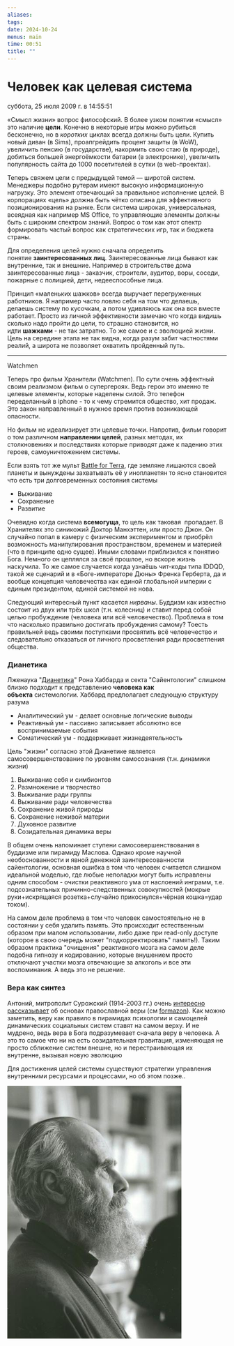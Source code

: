 ```yaml
---
aliases: 
tags: 
date: 2024-10-24
menus: main
time: 00:51
title: ""
---
```

# Человек как целевая система
суббота, 25 июля 2009 г. в 14:55:51

«Смысл жизни» вопрос философский. В более узком понятии «смысл» это наличие **цели**. Конечно в некоторые игры можно рубиться бесконечно, но в _коротких_ циклах всегда должны быть цели. Купить новый диван (в Sims), проапгрейдить процент защиты (в WoW), увеличить пенсию (в государстве), накормить свою стаю (в природе), добиться большей энергоёмкости батареи (в электронике), увеличить популярность сайта до 1000 посетителей в сутки (в web-проектах).

Теперь свяжем цели с предыдущей темой — широтой систем. Менеджеры подобно рутерам имеют высокую информационную нагрузку. Это элемент отвечающий за правильное исполнение целей. В корпорациях «цель» должна быть чётко описана для эффективного позиционирования на рынке. Если система широкая, универсальная, всеядная как например MS Office, то управляющие элементы должны быть с широким спектром знаний. Вопрос о том как этот спектр формировать частый вопрос как стратегических игр, так и бюджета страны.

Для определения целей нужно сначала определить понятие **заинтересованных лиц**. Заинтересованные лица бывают как внутренние, так и внешние. Например в строительстве дома заинтересованные лица - заказчик, строители, аудитор, воры, соседи, пожарные с полицией, дети, недееспособные лица.

Принцип «маленьких шажков» всегда выручает перегруженных работников. Я например часто ловлю себя на том что делаешь, делаешь систему по кусочкам, а потом удивляюсь как она вся вместе работает. Просто из личной эффективности замечаю что когда видишь сколько надо пройти до цели, то страшно становится, но идти **шажками** - не так затратно. То же самое и с эволюцией жизни. Цель на середине этапа не так видна, когда разум забит частностями реалий, а широта не позволяет охватить пройденный путь.

---

Watchmen

Теперь про фильм Хранители (Watchmen). По сути очень эффектный своим реализмом фильм о супергероях. Ведь герои это именно те целевые элементы, которые наделены силой. Это телефон переделанный в iphone - то к чему стремится общество, хит продаж. Это закон направленный в нужное время против возникающей опасности.


Но фильм не идеализирует эти целевые точки. Напротив, фильм говорит о том различном **направлении целей**, разных методах, их столкновениях и последствиях которые приводят даже к падению этих героев, самоуничтожением системы.

Если взять тот же мульт [Battle for Terra](http://www.battleforterra.com/), где земляне лишаются своей планеты и вынуждены захватывать её у инопланетян то ясно становится что есть три долговременных состояния системы

- Выживание
- Сохранение
- Развитие

Очевидно когда система **всемогуща**, то цель как таковая  пропадает. В Хранителях это синикожий Доктор Манхэттен, или просто Джон. Он случайно попал в камеру с физическим экспериментом и приобрёл возможность манипулирования пространством, временем и материей (что в принципе одно сущее). Иными словами приблизился к понятию Бога. Немного он цеплялся за своё прошлое, но вскоре жизнь наскучила. То же самое случается когда узнаёшь чит-коды типа IDDQD, такой же сценарий и в «Боге-императоре Дюны» Френка Герберта, да и вообще концепция человечества как единой глобальной империи с единым президентом, единой системой не нова.

Следующий интересный пункт касается _нирваны_. Буддизм как известно состоит из двух или трёх школ (т.н. колесниц) и ставит перед собой целью пробуждение (человека или всё человечество). Проблема в том что насколько правильно достигать пробуждения самому? Тоесть правильней ведь своими поступками просвятить всё человечество и следовательно отказаться от личного просветления ради просветления общества.

### Дианетика

Лженаука "[Дианетика](http://www.dianetics.org/)" Рона Хаббарда и секта "Сайентологии" слишком близко подходит к представлению **человека как объекта** системологии. Хаббард предполагает следующую структуру разума

- Аналитический ум - делает основные логические выводы
- Реактивный ум - пассивно записывает абсолютно все воспринимаемые события
- Соматический ум - поддерживает жизнедеятельность

Цель "жизни" согласно этой Дианетике является самосовершенствование по уровням самосознания (т.н. динамики жизни)

1. Выживание себя и симбионтов
2. Размножение и творчество
3. Выживание ради группы
4. Выживание ради человечества
5. Сохранение живой природы
6. Сохранение неживой материи
7. Духовное развитие
8. Созидательная динамика веры

В общем очень напоминает ступени самосовершенствования в буддизме или пирамиду Маслова. Однако кроме научной необоснованности и явной денежной заинтересованности сайентологии, основная ошибка в том что человек считается слишком идеальной моделью, где любые неполадки могут быть исправлены одним способом - очистки реактивного ума от наслоений инграмм, т.е. подсознательных причинно-следственных совокупностей (мокрые руки+искрящаяся розетка+случайно прикоснулся+чёрная кошка=удар током).

На самом деле проблема в том что человек самостоятельно не в состоянии у себя удалить память. Это происходит естественным образом при малом использовании, либо даже при read-only доступе (которое в свою очередь может "подкорректировать" память!). Таким образом практика "очищения" реактивного мозга на самом деле подобна гипнозу и кодированию, которые внушением просто отключают участки мозга отвечающие за алкоголь и все эти воспоминания. А ведь это не решение.

### Вера как синтез  

Антоний, митрополит Сурожский (1914-2003 гг.) очень [интересно рассказывает](http://www.predanie.ru/mp3/Mitropolit_Antonij_Surozhskij/) об основах православной веры (см [formazon](http://formazon.com/malenkij-mir-i-bolshoj-mir)). Как можно заметить, веру как правило в пирамидах психологии и самоцелей динамических социальных систем ставят на самом верху. И не мудрено, ведь вера в Бога подразумевает сначала веру в человека. А это то самое что ни на есть созидательная гравитация, изменяющая не просто сближение систем внешне, но и перестраивающая их внутренне, вызывая новую эволюцию

Для достижения целей системы существуют стратегии управления внутренними ресурсами и процессами, но об этом позже..

![](img/mitrAntoniy1.jpg)